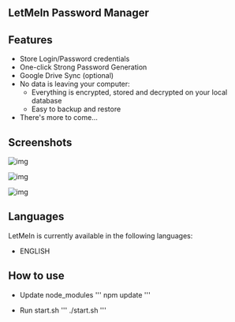 ## LetMeIn Password Manager

## Features

- Store Login/Password credentials
- One-click Strong Password Generation
- Google Drive Sync (optional)
- No data is leaving your computer:
  - Everything is encrypted, stored and decrypted on your local database
  - Easy to backup and restore
- There's more to come...

## Screenshots

![img](https://i.imgur.com/hvY4EqP.png)

![img](https://i.imgur.com/GODcPxk.png)

![img](https://i.imgur.com/P4x6PrX.png)

## Languages

LetMeIn is currently available in the following languages:
* ENGLISH

## How to use

- Update node_modules
'''
npm update
'''

- Run start.sh
'''
./start.sh
'''
